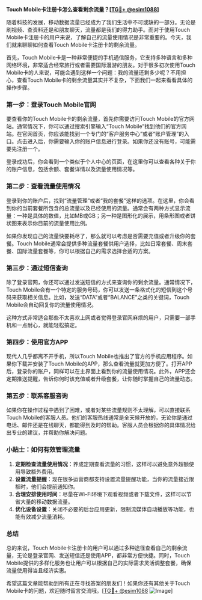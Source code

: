 **Touch Mobile卡注册卡怎么查看剩余流量？[[TG💪+ @esim1088](https://t.me/s/esim1088)]**

随着科技的发展，移动数据流量已经成为了我们生活中不可或缺的一部分。无论是刷视频、查资料还是和朋友聊天，流量都是我们的得力助手。而对于使用Touch Mobile卡注册卡的用户来说，了解自己的流量使用情况是非常重要的。今天，我们就来聊聊如何查看Touch Mobile卡注册卡的剩余流量。

首先，Touch Mobile卡是一种非常便捷的手机通信服务，它支持多种语言和多种网络环境，非常适合经常旅行或者需要国际漫游的朋友。对于很多初次使用Touch Mobile卡的人来说，可能会遇到这样一个问题：我的流量还剩多少呢？不用担心，查看Touch Mobile卡的剩余流量其实并不复杂，下面我们一起来看看具体的操作步骤。

### **第一步：登录Touch Mobile官网**
要查看你的Touch Mobile卡的剩余流量，首先你需要访问Touch Mobile的官方网站。通常情况下，你可以通过搜索引擎输入“Touch Mobile”找到他们的官方网站。在官网首页，你应该能找到一个专门的“客户服务中心”或者“账户管理”的入口。点击进入后，你需要输入你的账户信息进行登录。如果你还没有账号，可能需要先注册一个。

登录成功后，你会看到一个类似于个人中心的页面，在这里你可以查看各种关于你的账户信息，包括余额、套餐详情以及流量使用情况等。

### **第二步：查看流量使用情况**
登录到你的账户后，找到“流量管理”或者“我的套餐”这样的选项。在这里，你会看到你的当前套餐所包含的总流量以及已经使用的流量。通常会有两种方式显示流量：一种是具体的数值，比如MB或GB；另一种是图形化的展示，用条形图或者饼状图来表示你目前的流量使用比例。

如果你发现自己的流量快要耗尽了，那么就可以考虑是否需要充值或者升级你的套餐。Touch Mobile通常会提供多种流量套餐供用户选择，比如日常套餐、周末套餐、国际流量套餐等，你可以根据自己的需求选择合适的方案。

### **第三步：通过短信查询**
除了登录官网，你还可以通过发送短信的方式来查询你的剩余流量。通常情况下，Touch Mobile会有一个特定的服务号码，你可以发送一条格式化的短信到这个号码来获取相关信息。比如，发送“DATA”或者“BALANCE”之类的关键词，Touch Mobile会自动回复你的流量使用情况。

这种方式非常适合那些不太喜欢上网或者觉得登录官网麻烦的用户，只需要一部手机和一点耐心，就能轻松搞定。

### **第四步：使用官方APP**
现代人几乎都离不开手机，所以Touch Mobile也推出了官方的手机应用程序。如果你下载并安装了Touch Mobile的APP，那么查看流量就更加方便了。打开APP后，登录你的账户，同样可以在主界面上看到你的流量使用情况。此外，APP还会定期推送提醒，告诉你何时该充值或者升级套餐，让你随时掌握自己的流量动态。

### **第五步：联系客服咨询**
如果你在操作过程中遇到了困难，或者对某些流量规则不太理解，可以直接联系Touch Mobile的客服人员。他们的客服热线通常是全天候开放的，无论你是通过电话、邮件还是在线聊天，都能得到及时的帮助。客服人员会根据你的具体情况给出专业的建议，并帮助你解决问题。

### **小贴士：如何有效管理流量**
1. **定期检查流量使用情况**：养成定期查看流量的习惯，这样可以避免意外超额使用导致额外费用。
2. **设置流量提醒**：现在很多运营商都支持设置流量提醒功能，当你的流量接近限额时，他们会提前通知你。
3. **合理安排使用时间**：尽量在Wi-Fi环境下观看视频或者下载文件，这样可以节省大量的移动数据流量。
4. **优化设备设置**：关闭不必要的后台应用更新，限制流媒体自动播放等功能，也能有效减少流量消耗。

### **总结**
总的来说，Touch Mobile卡注册卡的用户可以通过多种途径查看自己的剩余流量，无论是登录官网、发送短信还是使用APP，都非常方便快捷。同时，Touch Mobile提供的多样化服务也让用户可以根据自己的实际需求灵活调整套餐，确保流量使用得当且经济实惠。

希望这篇文章能帮助到所有正在寻找答案的朋友们！如果你还有其他关于Touch Mobile卡的问题，欢迎随时留言交流哦。[[TG💪+ @esim1088](https://t.me/s/esim1088) ![Image](https://i.postimg.cc/4NQfJmqS/Snipaste-2025-05-13-00-14-12.png)]